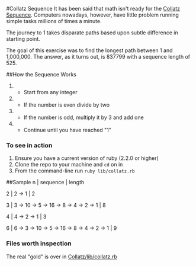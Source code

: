 #Collatz Sequence
It has been said that math isn't ready for the [Collatz Sequence](https://en.wikipedia.org/wiki/Collatz_conjecture).
Computers nowadays, however, have little problem running simple tasks millions of times a minute.

The journey to 1 takes disparate paths based upon subtle difference in starting point.

The goal of this exercise was to find the longest path between 1 and 1,000,000.
The answer, as it turns out, is 837799 with a sequence length of 525.

##How the Sequence Works
1. - Start from any integer
2. - If the number is even divide by two
3. - If the number is odd, multiply it by 3 and add one
4. - Continue until you have reached "1"

### To see in action
1. Ensure you have a current version of ruby (2.2.0 or higher)
2. Clone the repo to your machine and `cd` on in
3. From the command-line run `ruby lib/collatz.rb`

##Sample
n   |   sequence   |   length

2   |   2 → 1   |   2

3   |   3 → 10 → 5 → 16 → 8 → 4 → 2 → 1   |   8

4   |   4 → 2 → 1   |   3

6   |  	6 → 3 → 10 → 5 → 16 → 8 → 4 → 2 → 1   |   9    



### Files worth inspection
The real "gold" is over in [Collatz/lib/collatz.rb](https://github.com/danielpowell4/Collatz/blob/master/lib/collatz.rb)
